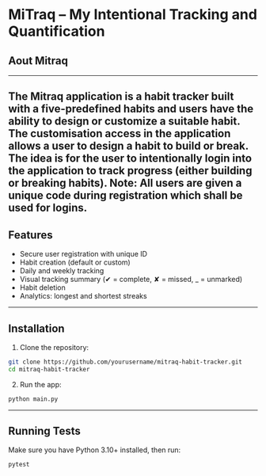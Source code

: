 # MiTraq – My Intentional Tracking and Quantification

## Aout Mitraq
---
The Mitraq application is a habit tracker built with a five-predefined habits
and users have the ability to design or customize a suitable habit. The customisation
access in the application allows a user to design a habit to build or break. The idea
is for the user to intentionally login into the application to track progress (either 
building or breaking habits). 
Note: All users are given a unique code during registration which shall be used for 
logins.
---

## Features
- Secure user registration with unique ID
- Habit creation (default or custom)
- Daily and weekly tracking
- Visual tracking summary (✔ = complete, ✘ = missed, _ = unmarked)
- Habit deletion
- Analytics: longest and shortest streaks

---

## Installation
1. Clone the repository:
```bash
git clone https://github.com/yourusername/mitraq-habit-tracker.git
cd mitraq-habit-tracker
```

2. Run the app:
```bash
python main.py
```

---

## Running Tests
Make sure you have Python 3.10+ installed, then run:
```bash
pytest 
```
